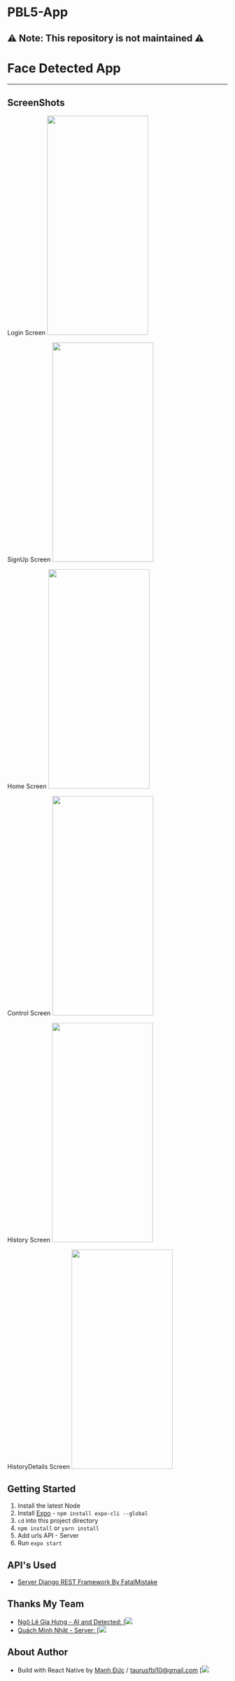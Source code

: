 # PBL5-App

## ⚠️ Note: This repository is not maintained ⚠️

# Face Detected App

----------

## ScreenShots
Login Screen
<img src="https://i.ibb.co/qp1pRf8/Login.jpg" width="231" height="500">

SignUp Screen
<img src="https://i.ibb.co/KN6B3x1/SignUp.jpg" width="231" height="500">

Home Screen
<img src="https://i.ibb.co/5MSSd04/home.jpg" width="231" height="500">

Control Screen
<img src="https://i.ibb.co/DLNJBXj/control.jpg" width="231" height="500">

History Screen
<img src="https://i.ibb.co/SNJgstL/history.jpg" width="231" height="500">

HistoryDetails Screen
<img src="https://i.ibb.co/SrTtTLM/historydetail.jpg" width="231" height="500">

## Getting Started
1. Install the latest Node
2. Install [Expo](https://expo.io/) - `npm install expo-cli --global`
3. `cd` into this project directory
4. `npm install` or `yarn install`
5. Add urls API - Server
6. Run `expo start`

## API's Used

- [Server Django REST Framework By FatalMistake](localhost:port/{input})

## Thanks My Team
* [Ngô Lê Gia Hưng - AI and Detected: ](https://www.facebook.com/Ryn.super)
[![](https://scontent.fhan14-1.fna.fbcdn.net/v/t1.6435-9/120433927_1500519803491813_6633119669710735679_n.jpg?_nc_cat=102&ccb=1-7&_nc_sid=174925&_nc_ohc=Nk1T1G1U1HoAX8PDbDa&_nc_ht=scontent.fhan14-1.fna&oh=00_AT_SS54eKNblSMpF8zf_FRwLKRvF0QYRTlNt5dhuPVj9ug&oe=62DA11D5)
* [Quách Minh Nhật - Server: ](https://www.facebook.com/rum.quach.3)
[![](https://scontent.fhan14-2.fna.fbcdn.net/v/t1.6435-9/151330995_2950197591970795_6455962273416497210_n.jpg?_nc_cat=106&ccb=1-7&_nc_sid=09cbfe&_nc_ohc=XmucerK9fasAX-FjVvk&_nc_ht=scontent.fhan14-2.fna&oh=00_AT9QF-JZu2xsPlraF6s4fbcNQxbWj9NHlyUQk-YiUojC7Q&oe=62DB3798)

## About Author
* Build with React Native by [Mạnh Đức](https://www.facebook.com/taurusfbi04/) / [taurusfbi10@gmail.com](mailto:taurusfbi10@gmail.com)
[![](https://scontent.fhan14-2.fna.fbcdn.net/v/t1.6435-9/94753504_2522640064718313_850622671019311104_n.jpg?_nc_cat=100&ccb=1-7&_nc_sid=174925&_nc_ohc=T58-2Xp8DLMAX_IJXGF&_nc_ht=scontent.fhan14-2.fna&oh=00_AT8v-qIlqa5D3BfUOxJr-KtqkNehfUPefOBSu4DABacAkQ&oe=62DCBD0E)


